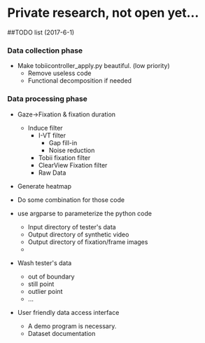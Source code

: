 # Private research, not open yet...



##TODO list (2017-6-1)

### Data collection phase
* Make tobiicontroller_apply.py beautiful. (low priority)
	* Remove useless code
	* Functional decomposition if needed

### Data processing phase
* Gaze->Fixation & fixation duration
	* Induce filter
		* I-VT filter
			* Gap fill-in
			* Noise reduction
		* Tobii fixation filter
		* ClearView Fixation filter
		* Raw Data
* Generate heatmap
* Do some combination for those code
* use argparse to parameterize the python code
	* Input directory of tester's data
	* Output directory of synthetic video
	* Output directory of fixation/frame images
	*
* Wash tester's data
	* out of boundary
	* still point
	* outlier point
	* ...
 
* User friendly data access interface
	* A demo program is necessary.
	* Dataset documentation

